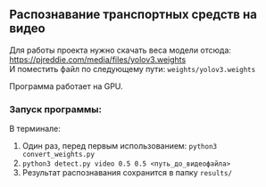 ## Распознавание транспортных средств на видео

Для работы проекта нужно скачать веса модели отсюда:
https://pjreddie.com/media/files/yolov3.weights  \
И поместить файл по следующему пути: `weights/yolov3.weights`

Программа работает на GPU.

### Запуск программы:
В терминале:

1. Один раз, перед первым использованием: `python3 convert_weights.py`
2. `python3 detect.py video 0.5 0.5 <путь_до_видеофайла>`
3. Результат распознавания сохранится в папку `results/`
